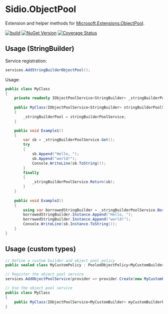 # Sidio.ObjectPool
Extension and helper methods for [Microsoft.Extensions.ObjectPool](https://www.nuget.org/packages/microsoft.extensions.objectpool/).

[![build](https://github.com/marthijn/Sidio.ObjectPool/actions/workflows/build.yml/badge.svg)](https://github.com/marthijn/Sidio.ObjectPool/actions/workflows/build.yml)
[![NuGet Version](https://img.shields.io/nuget/v/Sidio.ObjectPool)](https://www.nuget.org/packages/Sidio.ObjectPool/)
[![Coverage Status](https://coveralls.io/repos/github/marthijn/Sidio.ObjectPool/badge.svg?branch=main)](https://coveralls.io/github/marthijn/Sidio.ObjectPool?branch=main)

## Usage (StringBuilder)
Service registration:
```csharp
services.AddStringBuilderObjectPool();
```

Usage:
```csharp
public class MyClass
{
    private readonly IObjectPoolService<StringBuilder> _stringBuilderPoolService;
    
    public MyClass(IObjectPoolService<StringBuilder> stringBuilderPoolService)
    {
        _stringBuilderPool = stringBuilderPoolService;
    }

    public void Example1()
    {
        var sb = _stringBuilderPoolService.Get();
        try
        {
            sb.Append("Hello, ");
            sb.Append("world!");
            Console.WriteLine(sb.ToString());
        }
        finally
        {
            _stringBuilderPoolService.Return(sb);
        }
    }
    
    public void Example2()
    {
        using var borrowedStringBuilder = _stringBuilderPoolService.Borrow();
        borrowedStringBuilder.Instance.Append("Hello, ");
        borrowedStringBuilder.Instance.Append("world!");
        Console.WriteLine(sb.Instance.ToString());
    }
}
```

## Usage (custom types)
```csharp
// Define a custom builder and object pool policy
public sealed class MyCustomPolicy : PooledObjectPolicy<MyCustomBuilder> {...}

// Register the object pool service
services.AddObjectPoolService(provider => provider.Create(new MyCustomPolicy()));

// Use the object pool service
public class MyClass
{
    public MyClass(IObjectPoolService<MyCustomBuilder> myCustomBuilderPoolService) {...}
}
```